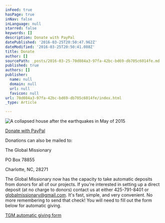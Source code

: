 ```yaml
---
inFeed: true
hasPage: true
inNav: false
inLanguage: null
starred: false
keywords: []
description: Donate with PayPal
datePublished: '2016-03-25T20:50:47.962Z'
dateModified: '2016-03-25T20:50:41.088Z'
title: Donate
author: []
sourcePath: _posts/2016-03-25-70d084a3-97fa-42bc-bd69-db705c6014fe.md
published: true
authors: []
publisher:
  name: null
  domain: null
  url: null
  favicon: null
url: 70d084a3-97fa-42bc-bd69-db705c6014fe/index.html
_type: Article

---
```

![A collapsed house after the earthquakes in May of 2015](https://the-grid-user-content.s3-us-west-2.amazonaws.com/3a423f4e-5403-44d2-97b2-9fee8cf85fd1.jpg)

[Donate with PayPal][0]

Donations can also be mailed to:

The Global Missionary

PO Box 78855

Charlotte, NC, 28271

The Global Missionary now has the capacity to take automatic deposits from donors for all of our projects.  If you're interested in setting up a direct deposit (at no charge to donors) contact us at either 425-791-8401 or globalmissionary@gmail.com.  It's fast, simple, and very convenient.  No more remembering to send that check! You will need to fill out the form below for automatic giving.

[TGM automatic giving form][1]


[0]: https://www.paypal.com/us/cgi-bin/webscr?cmd=_flow&SESSION=Ryw79IP1syVOrrGHgE78brgXW20OTgxV1IHca3d1-qVcyUzpieU7ZRNCV7a&dispatch=5885d80a13c0db1f8e263663d3faee8defcd6970d4fd9d661117ac2649af92bb
[1]: http://www.globalmissionary.org/wp-content/uploads/2012/01/TGM.ACHForm.pdf